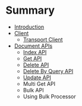 # Summary

* [Introduction](README.md)
* [Client](client.md)
  * [Transport Client](client/transport-client.md)
* [Document APIs](document-apis.md)
  * [Index API](document-apis/index-api.md)
  * [Get API](document-apis/get-api.md)
  * [Delete API](document-apis/delete-api.md)
  * [Delete By Query API](document-apis/delete-by-query-api.md)
  * [Update API](document-apis/update-api.md)
  * Multi Get API
  * Bulk API
  * Using Bulk Processor

